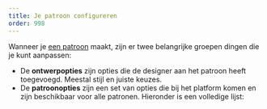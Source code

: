 ```yaml
---
title: Je patroon configureren
order: 998
---
```


Wanneer je [een patroon](/create/) maakt, zijn er twee belangrijke groepen dingen die je kunt aanpassen:

- De **ontwerpopties** zijn opties die de designer aan het patroon heeft toegevoegd. Meestal stijl en juiste keuzes.
- De **patroonopties** zijn een set van opties die bij het platform komen en zijn beschikbaar voor alle patronen. Hieronder is een volledige lijst:

<ReadMore list />
